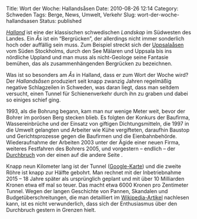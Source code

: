 Title: Wort der Woche: Hallandsåsen
Date: 2010-08-26 12:14
Category: Schweden
Tags: Berge, News, Umwelt, Verkehr
Slug: wort-der-woche-hallandsasen
Status: published

[*Halland*](http://de.wikipedia.org/wiki/Halland) ist eine der
klassischen schwedischen *Landskap* im Südwesten des Landes. Ein *Ås*
ist ein “Bergrücken”, der allerdings nicht immer sonderlich hoch oder
auffällig sein muss. Zum Beispiel streckt sich der
[Uppsalaåsen](http://sv.wikipedia.org/wiki/Uppsala%C3%A5sen) vom Süden
Stockholms, durch den See Mälaren und Uppsala bis ins nördliche Uppland
und man muss als nicht-Geologe seine Fantasie bemühen, das als
zusammenhängenden Bergrücken zu bezeichnen.

Was ist so besonders am *Ås* in Halland, dass er zum Wort der Woche
wird? Der *Hallandsåsen* produziert seit knapp zwanzig Jahren regelmäßig
negative Schlagzeilen in Schweden, was daran liegt, dass man seitdem
versucht, einen Tunnel für Schienenverkehr durch ihn zu graben und dabei
so einiges schief ging.

1993, als die Bohrung begann, kam man nur wenige Meter weit, bevor der
Bohrer im porösen Berg stecken blieb. Es folgten der Konkurs der
Baufirma, Wassereinbrüche und der Einsatz von giftigen Dichtungsmitteln,
die 1997 in die Umwelt gelangten und Arbeiter wie Kühe vergifteten,
daraufhin Baustop und Gerichtsprozesse gegen die Baufirmen und die
Eienbahnbehörde. Wiederaufnahme der Arbeiten 2003 unter der Ägide einer
neuen Firma, weiteres Festfahren des Bohrers 2005, und vorgestern –
endlich – der
[Durchbruch](http://www.svd.se/naringsliv/nyheter/varje-meter-kostar-mer-an-en-halv-miljon_5190605.svd)
von der einen auf die andere Seite .

Knapp neun Kilometer lang ist der Tunnel
([Google-Karte](http://maps.google.com/maps/ms?ie=UTF8&hl=en&msa=0&msid=100378156250962281234.00048eb3f04db90f3ab06&ll=56.390724,12.834435&spn=0.156592,0.230713&t=p&z=12))
und die zweite Röhre ist knapp zur Hälfte gebohrt. Man rechnet mit der
Inbetriebnahme 2015 – 18 Jahre später als ursprünglich geplant und mit
über 10 Milliarden Kronen etwa elf mal so teuer. Das macht etwa 6000
Kronen pro Zentimeter Tunnel. Wegen der langen Geschichte von Pannen,
Skandalen und Budgetüberschreitungen, die man detailliert im
[Wikipedia-Artikel](http://sv.wikipedia.org/wiki/Hallands%C3%A5stunneln)
nachlesen kann, ist es nicht verwunderlich, dass sich der Enthusiasmus
über den Durchbruch gestern in Grenzen hielt.

